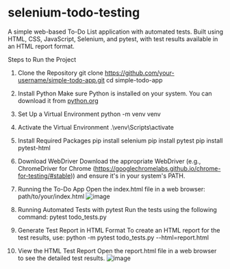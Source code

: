 # selenium-todo-testing
A simple web-based To-Do List application with automated tests. Built using HTML, CSS, JavaScript, Selenium, and pytest, with test results available in an HTML report format.

Steps to Run the Project

1. Clone the Repository
  git clone https://github.com/your-username/simple-todo-app.git
  cd simple-todo-app

2. Install Python Make sure Python is installed on your system. You can download it from [python.org](https://www.python.org/)

3. Set Up a Virtual Environment
   python -m venv venv

4. Activate the Virtual Environment
  .\venv\Scripts\activate

5. Install Required Packages
  pip install selenium
  pip install pytest
  pip install pytest-html

6. Download WebDriver Download the appropriate WebDriver (e.g., ChromeDriver for Chrome (https://googlechromelabs.github.io/chrome-for-testing/#stable)) and ensure it's in your system's PATH. 

7. Running the To-Do App Open the index.html file in a web browser:
  path/to/your/index.html
![image](https://github.com/user-attachments/assets/070a8632-1a37-4abc-9dbd-fa50dbb86a20)


9. Running Automated Tests with pytest Run the tests using the following command:
   pytest todo_tests.py

10. Generate Test Report in HTML Format To create an HTML report for the test results, use:
    python -m pytest todo_tests.py --html=report.html

11. View the HTML Test Report Open the report.html file in a web browser to see the detailed test results.
      ![image](https://github.com/user-attachments/assets/30020f94-d835-49a5-aca7-380972bed330)
